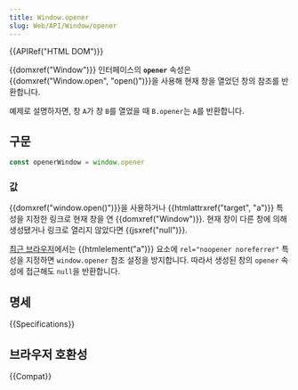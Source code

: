 ```yaml
---
title: Window.opener
slug: Web/API/Window/opener
---
```


{{APIRef("HTML DOM")}}

{{domxref("Window")}} 인터페이스의 **`opener`** 속성은 {{domxref("Window.open", "open()")}}을 사용해 현재 창을 열었던 창의 참조를 반환합니다.

예제로 설명하자면, 창 `A`가 창 `B`를 열었을 때 `B.opener`는 `A`를 반환합니다.

## 구문

```js
const openerWindow = window.opener
```

### 값

{{domxref("window.open()")}}을 사용하거나 {{htmlattrxref("target", "a")}} 특성을 지정한 링크로 현재 창을 연 {{domxref("Window")}}. 현재 창이 다른 창에 의해 생성됐거나 링크로 열리지 않았다면 {{jsxref("null")}}.

[최근 브라우저](https://caniuse.com/#search=noopener)에서는 {{htmlelement("a")}} 요소에 `rel="noopener noreferrer"` 특성을 지정하면 `window.opener` 참조 설정을 방지합니다. 따라서 생성된 창의 `opener` 속성에 접근해도 `null`을 반환합니다.

## 명세

{{Specifications}}

## 브라우저 호환성

{{Compat}}
